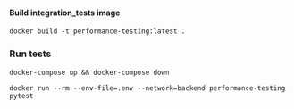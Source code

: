#### Build integration_tests image

    docker build -t performance-testing:latest .

### Run tests
    docker-compose up && docker-compose down

    docker run --rm --env-file=.env --network=backend performance-testing pytest
